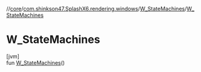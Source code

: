 //[core](../../../index.md)/[com.shinkson47.SplashX6.rendering.windows](../index.md)/[W_StateMachines](index.md)/[W_StateMachines](-w_-state-machines.md)

# W_StateMachines

[jvm]\
fun [W_StateMachines](-w_-state-machines.md)()
